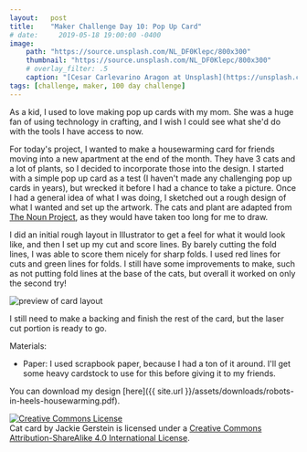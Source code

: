 ```yaml
---
layout:   post
title:    "Maker Challenge Day 10: Pop Up Card"
# date:     2019-05-18 19:00:00 -0400
image:
    path: "https://source.unsplash.com/NL_DF0Klepc/800x300"
    thumbnail: "https://source.unsplash.com/NL_DF0Klepc/800x300"
    # overlay_filter: .5
    caption: "[Cesar Carlevarino Aragon at Unsplash](https://unsplash.com/photos/NL_DF0Klepc)"
tags: [challenge, maker, 100 day challenge]
---
```

As a kid, I used to love making pop up cards with my mom. She was a huge fan of using technology in crafting, and I wish I could see what she'd do with the tools I have access to now.

For today's project, I wanted to make a housewarming card for friends moving into a new apartment at the end of the month. They have 3 cats and a lot of plants, so I decided to incorporate those into the design. I started with a simple pop up card as a test (I haven't made any challenging pop up cards in years), but wrecked it before I had a chance to take a picture. Once I had a general idea of what I was doing, I sketched out a rough design of what I wanted and set up the artwork. The cats and plant are adapted from [The Noun Project](https://thenounproject.com/), as they would have taken too long for me to draw.

I did an initial rough layout in Illustrator to get a feel for what it would look like, and then I set up my cut and score lines. By barely cutting the fold lines, I was able to score them nicely for sharp folds. I used red lines for cuts and green lines for folds. I still have some improvements to make, such as not putting fold lines at the base of the cats, but overall it worked on only the second try!

![preview of card layout]({{"/assets/img/hundred-day-challenge/pop-up-card.jpg"}})

I still need to make a backing and finish the rest of the card, but the laser cut portion is ready to go.

Materials:

* Paper: I used scrapbook paper, because I had a ton of it around. I'll get some heavy cardstock to use for this before giving it to my friends.

You can download my design [here]({{ site.url }}/assets/downloads/robots-in-heels-housewarming.pdf).

<!-- Licensing info -->
<a rel="license" href="http://creativecommons.org/licenses/by-sa/4.0/"><img alt="Creative Commons License" style="border-width:0" src="https://i.creativecommons.org/l/by-sa/4.0/88x31.png" /></a><br /><span xmlns:dct="http://purl.org/dc/terms/" property="dct:title">Cat card</span> by <span xmlns:cc="http://creativecommons.org/ns#" property="cc:attributionName">Jackie Gerstein</span> is licensed under a <a rel="license" href="http://creativecommons.org/licenses/by-sa/4.0/">Creative Commons Attribution-ShareAlike 4.0 International License</a>.